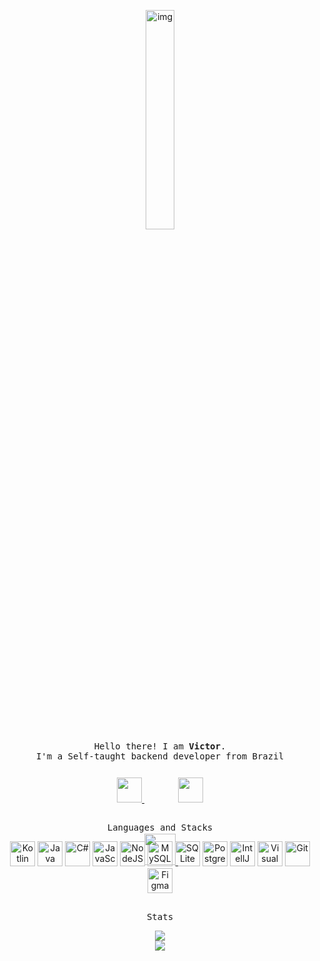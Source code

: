 <p align="center">   
  <img src="https://c.tenor.com/whgQwNlVvNkAAAAi/xero-code.gif" alt="img" width="30%" align="center"/>
 
  <samp>
    <br>
    Hello there! I am <b>Victor</b>.
    <br>
    I'm a Self-taught backend developer from Brazil
    <br>
    <br>
  </samp>
  
  <a href="https://www.linkedin.com/in/victorsantssz/">
    <img src="https://user-images.githubusercontent.com/108017025/175107969-04c538a2-47a5-433a-8bcb-c0b01fd04afd.png" height="40px" weight="40px">
  </a>
  <a style="position: relative; top: 100px;" href="https://discord.com/users/818236451585654834">
    <img src="https://user-images.githubusercontent.com/108017025/175110980-59e65621-a6b7-4e90-ba6d-a87ffbd71c31.png" height="50px" weight="50px">
  </a>
  <a href="https://twitter.com/victor_santssz/">
    <img src="https://user-images.githubusercontent.com/108017025/175107973-c8f7ef8d-5803-45ca-9cbe-c2268cbe35ea.png" height="40px" weight="35px">
  </a>
</p>

##

<p align="center">
  <samp>
    Languages and Stacks
  </samp>
</p>

<p align="center">
  <img src="https://user-images.githubusercontent.com/108017025/175106697-053c8a9f-6e2a-472d-8dd1-5a6991e3f784.png" title="Kotlin" height="40px" weight="40px">
  <img src="https://user-images.githubusercontent.com/108017025/175106685-85c28e4f-e2b5-4560-afef-a52b6bff7a60.png" title="Java" height="40px" weight="40px">
  <img src="https://user-images.githubusercontent.com/108017025/175107677-69b48a1b-f802-4448-bae7-acc218fc0a60.png" title="C#" height="40px" weight="40px">
  <img src="https://user-images.githubusercontent.com/108017025/175106696-5c5fd197-211d-48d9-acee-9e853820324b.png" title="JavaScript" height="40px" weight="40px">
  <img src="https://user-images.githubusercontent.com/108017025/175106675-3e17c779-65a5-4d18-9da8-354f5e7636b2.png" title="NodeJS" height="40px" weight="40px">
  <img src="https://user-images.githubusercontent.com/108017025/175106671-0199291a-864c-4fac-8542-47ad1126136b.png" title="MySQL" height="40px" weight="40px">
  <img src="https://user-images.githubusercontent.com/108017025/175106676-8e439537-ad87-4fe2-8863-e794e975509e.png" title="SQLite" height="40px" weight="40px">
  <img src="https://user-images.githubusercontent.com/108017025/175106684-59ae1a58-a4e2-4d64-a204-d7dab9f0ebc5.png" title="PostgreSQL" height="40px" weight="40px">
  <img src="https://user-images.githubusercontent.com/108017025/175106693-55010d67-0ce0-4ec6-bf22-300989205ff9.png" title="IntellJ" height="40px" weight="40px">
  <img src="https://user-images.githubusercontent.com/108017025/175106680-730be5e8-7c72-4646-bea0-ecab73ff3d1b.png" title="Visual Studio Code" height="40px" weight="40px">
  <img src="https://user-images.githubusercontent.com/108017025/175106692-dc33bf60-caad-4eeb-ae95-abd61d49bb42.png" title="Git" height="40px" weight="40px">
  <img src="https://user-images.githubusercontent.com/108017025/175106689-a6ffde0d-4bda-4732-b20b-91b158720d54.png" title="Figma" height="40px" weight="40px">
</p>

##

<p align="center">
  <samp>
    Stats
  </samp>
</p>

<p align="center">
  <img src="https://github-readme-stats.vercel.app/api?username=victorsantssz&show_icons=true&count_private=true">
  <br>
  <img src="https://github-readme-streak-stats.herokuapp.com/?user=victorsantssz#version3">
</p>
